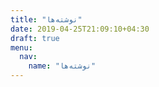 ```yaml
---
title: "نوشته‌ها"
date: 2019-04-25T21:09:10+04:30
draft: true
menu:
  nav:
    name: "نوشته‌ها"
---
```


